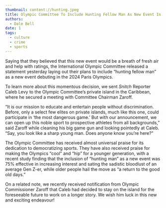 ```yaml
---
thumbnail: content://hunting.jpeg
title: Olympic Committee To Include Hunting Fellow Man As New Event In 2024 Olympics
authors:
  - Dale Bell
date: 1
tags:
  - culture
  - crime
  - sports
---
```


Saying that they believed that this new event would be a breath of fresh air and help with ratings, the International Olympic Committee released a statement yesterday laying out their plans to include “hunting fellow man” as a new event debuting in the 2024 Paris Olympics.

To learn more about this momentous decision, we sent *Snitch* Reporter Caleb Levy to the Olympic Committee’s private island in the Caribbean, where he secured a meeting with Committee Chairman Zaroff.

“It is our mission to educate and entertain people without discrimination. Before, only a select few elites on private islands, much like this one, could participate in ‘the most dangerous game.’ But with our announcement, we can open up this noble sport to prospective athletes from all backgrounds,” said Zaroff while cleaning his big game gun and looking pointedly at Caleb. “Say, you look like a sharp young man. Does anyone know you’re here?”

The Olympic Committee has received almost universal praise for its dedication to democratizing sports. They have also received praise for making the Olympics “cool” and “hip” for a younger generation, with a recent study finding that the inclusion of “hunting man” as a new event was 75% effective in increasing interest and sating the sadistic bloodlust of an average Gen Z-er, while older people hail the move as “a return to the good old days.”

On a related note, we recently received notification from Olympic Commissioner Zaroff that Caleb had decided to stay on the island for the foreseeable future to work on a longer story. We wish him luck in this new and exciting endeavour!

